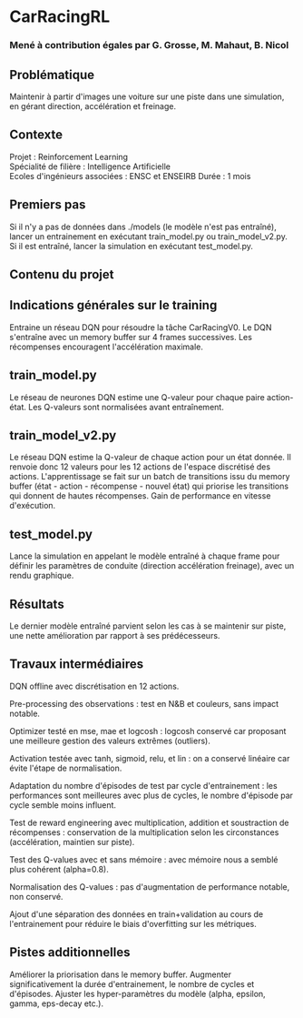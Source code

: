 # CarRacingRL
### Mené à contribution égales par G. Grosse, M. Mahaut, B. Nicol

## Problématique

Maintenir à partir d'images une voiture sur une piste dans une simulation, en gérant direction, accélération et freinage.

## Contexte
Projet : Reinforcement Learning  
Spécialité de filière : Intelligence Artificielle  
Ecoles d'ingénieurs associées : ENSC et ENSEIRB
Durée : 1 mois


## Premiers pas

Si il n'y a pas de données dans ./models (le modèle n'est pas entraîné), lancer un entrainement en exécutant train_model.py ou train_model_v2.py.
Si il est entraîné, lancer la simulation en exécutant test_model.py.


## Contenu du projet

Indications générales sur le training
-------------------------------------

Entraine un réseau DQN pour résoudre la tâche CarRacingV0.
Le DQN s'entraîne avec un memory buffer sur 4 frames successives.
Les récompenses encouragent l'accélération maximale.

train_model.py
--------------

Le réseau de neurones DQN estime une Q-valeur pour chaque paire action-état.
Les Q-valeurs sont normalisées avant entraînement.

train_model_v2.py
--------------

Le réseau DQN estime la Q-valeur de chaque action pour un état donnée. Il renvoie donc 12 valeurs pour les 12 actions de l'espace discrétisé des actions.
L'apprentissage se fait sur un batch de transitions issu du memory buffer (état - action - récompense - nouvel état) qui priorise les transitions qui donnent de hautes récompenses.
Gain de performance en vitesse d'exécution.

test_model.py
-------------

Lance la simulation en appelant le modèle entraîné à chaque frame pour définir les paramètres de conduite (direction accélération freinage), avec un rendu graphique.


## Résultats

Le dernier modèle entraîné parvient selon les cas à se maintenir sur piste, une nette amélioration par rapport à ses prédécesseurs.


## Travaux intermédiaires

DQN offline avec discrétisation en 12 actions.

Pre-processing des observations : test en N&B et couleurs, sans impact notable.

Optimizer testé en mse, mae et logcosh : logcosh conservé car proposant une meilleure gestion des valeurs extrêmes (outliers).

Activation testée avec tanh, sigmoid, relu, et lin : on a conservé linéaire car évite l'étape de normalisation.

Adaptation du nombre d'épisodes de test par cycle d'entrainement : les performances sont meilleures avec plus de cycles, le nombre d'épisode par cycle semble moins influent.

Test de reward engineering avec multiplication, addition et soustraction de récompenses : conservation de la multiplication selon les circonstances (accélération, maintien sur piste).

Test des Q-values avec et sans mémoire : avec mémoire nous a semblé plus cohérent (alpha=0.8).

Normalisation des Q-values : pas d'augmentation de performance notable, non conservé.

Ajout d'une séparation des données en train+validation au cours de l'entrainement pour réduire le biais d'overfitting sur les métriques.


## Pistes additionnelles

Améliorer la priorisation dans le memory buffer.
Augmenter significativement la durée d'entrainement, le nombre de cycles et d'épisodes.
Ajuster les hyper-paramètres du modèle (alpha, epsilon, gamma, eps-decay etc.).
